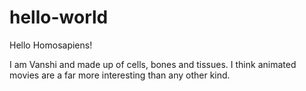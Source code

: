 # hello-world

Hello Homosapiens!

 I am Vanshi and made up of cells, bones and tissues.
 I think animated movies are a far more interesting than any other kind.
